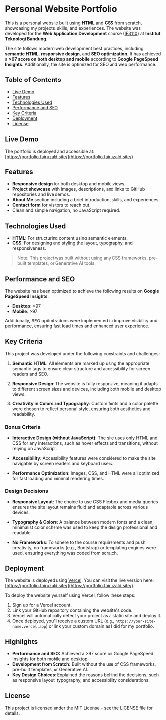 # Personal Website Portfolio

This is a personal website built using **HTML** and **CSS** from scratch, showcasing my projects, skills, and experiences. The website was developed for the **Web Application Development** course ([IF3110](https://www.cs.ui.ac.id/teaching/if3110-web-programming/)) at **Institut Teknologi Bandung**.

The site follows modern web development best practices, including **semantic HTML**, **responsive design**, and **SEO optimization**. It has achieved a **>97 score on both desktop and mobile** according to **Google PageSpeed Insights**. Additionally, the site is optimized for SEO and web performance.

## Table of Contents

- [Live Demo](#live-demo)
- [Features](#features)
- [Technologies Used](#technologies-used)
- [Performance and SEO](#performance-and-seo)
- [Key Criteria](#key-criteria)
- [Deployment](#deployment)
- [License](#license)

## Live Demo

The portfolio is deployed and accessible at:  
[https://portfolio.fairuzald.site/](https://portfolio.fairuzald.site/)

## Features

- **Responsive design** for both desktop and mobile views.
- **Project showcase** with images, descriptions, and links to GitHub repositories and live demos.
- **About Me** section including a brief introduction, skills, and experiences.
- **Contact form** for visitors to reach out.
- Clean and simple navigation, no JavaScript required.

## Technologies Used

- **HTML**: For structuring content using semantic elements.
- **CSS**: For designing and styling the layout, typography, and responsiveness.

> Note: This project was built without using any CSS frameworks, pre-built templates, or Generative AI tools.

## Performance and SEO

The website has been optimized to achieve the following results on **Google PageSpeed Insights**:

- **Desktop**: >97
- **Mobile**: >97

Additionally, SEO optimizations were implemented to improve visibility and performance, ensuring fast load times and enhanced user experience.

## Key Criteria

This project was developed under the following constraints and challenges:

1. **Semantic HTML**: All elements are marked up using the appropriate semantic tags to ensure clear structure and accessibility for screen readers and SEO.

2. **Responsive Design**: The website is fully responsive, meaning it adapts to different screen sizes and devices, including both mobile and desktop views.

3. **Creativity in Colors and Typography**: Custom fonts and a color palette were chosen to reflect personal style, ensuring both aesthetics and readability.

### Bonus Criteria

- **Interactive Design (without JavaScript)**: The site uses only HTML and CSS for any interactions, such as hover effects and transitions, without relying on JavaScript.
- **Accessibility**: Accessibility features were considered to make the site navigable by screen readers and keyboard users.

- **Performance Optimization**: Images, CSS, and HTML were all optimized for fast loading and minimal rendering times.

### Design Decisions

- **Responsive Layout**: The choice to use CSS Flexbox and media queries ensures the site layout remains fluid and adaptable across various devices.
- **Typography & Colors**: A balance between modern fonts and a clean, minimalist color scheme was used to keep the design professional and readable.

- **No Frameworks**: To adhere to the course requirements and push creativity, no frameworks (e.g., Bootstrap) or templating engines were used, ensuring everything was coded from scratch.

## Deployment

The website is deployed using [Vercel](https://vercel.com). You can visit the live version here: [https://portfolio.fairuzald.site/](https://portfolio.fairuzald.site/).

To deploy the website yourself using Vercel, follow these steps:

1. Sign up for a Vercel account.
2. Link your GitHub repository containing the website's code.
3. Vercel will automatically detect your project as a static site and deploy it.
4. Once deployed, you’ll receive a custom URL (e.g., `https://your-site-name.vercel.app`) or link your custom domain as I did for my portfolio.

## Highlights

- **Performance and SEO:** Achieved a >97 score on Google PageSpeed Insights for both mobile and desktop.
- **Development from Scratch:** Built without the use of CSS frameworks, pre-built templates, or Generative AI.
- **Key Design Choices:** Explained the reasons behind the decisions, such as responsive layout, typography, and accessibility considerations.

## License

This project is licensed under the MIT License - see the LICENSE file for details.
